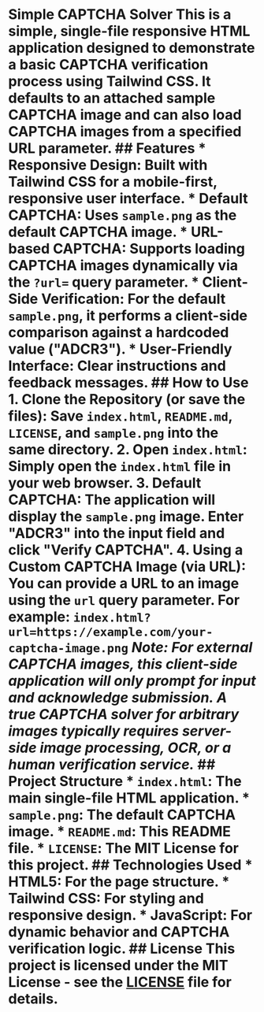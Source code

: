 # Simple CAPTCHA Solver This is a simple, single-file responsive HTML application designed to demonstrate a basic CAPTCHA verification process using Tailwind CSS. It defaults to an attached sample CAPTCHA image and can also load CAPTCHA images from a specified URL parameter. ## Features *   **Responsive Design:** Built with Tailwind CSS for a mobile-first, responsive user interface. *   **Default CAPTCHA:** Uses `sample.png` as the default CAPTCHA image. *   **URL-based CAPTCHA:** Supports loading CAPTCHA images dynamically via the `?url=` query parameter. *   **Client-Side Verification:** For the default `sample.png`, it performs a client-side comparison against a hardcoded value ("ADCR3"). *   **User-Friendly Interface:** Clear instructions and feedback messages. ## How to Use 1.  **Clone the Repository (or save the files):**     Save `index.html`, `README.md`, `LICENSE`, and `sample.png` into the same directory. 2.  **Open `index.html`:**     Simply open the `index.html` file in your web browser. 3.  **Default CAPTCHA:**     The application will display the `sample.png` image. Enter "ADCR3" into the input field and click "Verify CAPTCHA". 4.  **Using a Custom CAPTCHA Image (via URL):**     You can provide a URL to an image using the `url` query parameter. For example:     `index.html?url=https://example.com/your-captcha-image.png`     *Note: For external CAPTCHA images, this client-side application will only prompt for input and acknowledge submission. A true CAPTCHA solver for arbitrary images typically requires server-side image processing, OCR, or a human verification service.* ## Project Structure *   `index.html`: The main single-file HTML application. *   `sample.png`: The default CAPTCHA image. *   `README.md`: This README file. *   `LICENSE`: The MIT License for this project. ## Technologies Used *   **HTML5:** For the page structure. *   **Tailwind CSS:** For styling and responsive design. *   **JavaScript:** For dynamic behavior and CAPTCHA verification logic. ## License This project is licensed under the MIT License - see the [LICENSE](LICENSE) file for details.